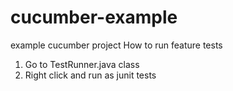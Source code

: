 # cucumber-example
example cucumber project
How to run feature tests
1. Go to TestRunner.java class
2. Right click and run as junit tests
